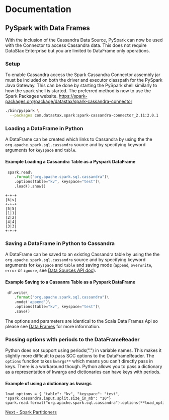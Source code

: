 # Documentation

## PySpark with Data Frames

With the inclusion of the Cassandra Data Source, PySpark can now be used with the Connector to 
access Cassandra data. This does not require DataStax Enterprise but you are limited to DataFrame
only operations.

### Setup

To enable Cassandra access the Spark Cassandra Connector assembly jar must be included on both the
driver and executor classpath for the PySpark Java Gateway. This can be done by starting the PySpark
shell similarly to how the spark shell is started. The preferred method is now to use the Spark Packages
website. 
https://spark-packages.org/package/datastax/spark-cassandra-connector

```bash
./bin/pyspark \
  --packages com.datastax.spark:spark-cassandra-connector_2.11:2.0.1
```

### Loading a DataFrame in Python

A DataFrame can be created which links to Cassandra by using the the `org.apache.spark.sql.cassandra` 
source and by specifying keyword arguments for `keyspace` and `table`.

#### Example Loading a Cassandra Table as a Pyspark DataFrame
```python
 spark.read\
    .format("org.apache.spark.sql.cassandra")\
    .options(table="kv", keyspace="test")\
    .load().show()
```

```
+-+-+
|k|v|
+-+-+
|5|5|
|1|1|
|2|2|
|4|4|
|3|3|
+-+-+
```

### Saving a DataFrame in Python to Cassandra

A DataFrame can be saved to an *existing* Cassandra table by using the the `org.apache.spark.sql.cassandra` source and by specifying keyword arguments for `keyspace` and `table` and saving mode (`append`, `overwrite`, `error` or `ignore`, see [Data Sources API doc](https://spark.apache.org/docs/latest/sql-programming-guide.html#save-modes)).

#### Example Saving to a Cassanra Table as a Pyspark DataFrame
```python
 df.write\
    .format("org.apache.spark.sql.cassandra")\
    .mode('append')\
    .options(table="kv", keyspace="test")\
    .save()
```

The options and parameters are identical to the Scala Data Frames Api so
please see [Data Frames](14_data_frames.md) for more information.

### Passing options with periods to the DataFrameReader

Python does not support using periods(".") in variable names. This makes it
slightly more difficult to pass SCC options to the DataFrameReader. The `options`
function takes `kwargs**` which means you can't directly pass in keys. There is a 
workaround though. Python allows you to pass a dictionary as a representation of kwargs and dictionaries
can have keys with periods. 

#### Example of using a dictionary as kwargs

    load_options = { "table": "kv", "keyspace": "test", "spark.cassandra.input.split.size_in_mb": "10"}
    spark.read.format("org.apache.spark.sql.cassandra").options(**load_options).load().show()

[Next - Spark Partitioners](16_partitioning.md)
